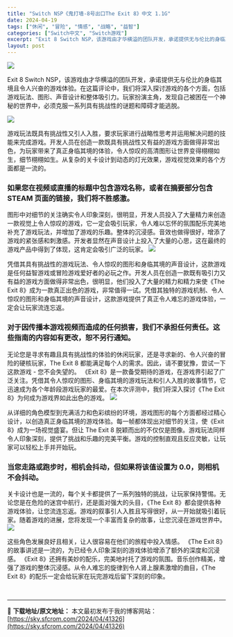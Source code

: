 ```yaml
---
title: "Switch NSP《鬼打墙-8号出口The Exit 8》中文 1.1G"
date: 2024-04-19
tags: ["休闲", "冒险", "情感", "战略", "益智"]
categories: ["Switch中文", "Switch游戏"]
excerpt: "Exit 8 Switch NSP，该游戏由才华横溢的团队开发，承诺提供无与伦比的身临其境且令人兴奋的游戏体验。在这篇评论中，我们将深入探讨游戏的各个方面，包括游戏玩法、图形、声音设计和整体吸引力。玩家扮演主角，发现自己被困在一个神秘的世界中，必须克服一系列具有挑战性的谜题和障碍才能逃脱。 游戏玩法&hellip;"
layout: post
---
```


<img class="aligncenter" src="https://sky.sfcrom.com/wp-content/uploads/2024/04/c286d-cs-15.png" />

Exit 8 Switch NSP，该游戏由才华横溢的团队开发，承诺提供无与伦比的身临其境且令人兴奋的游戏体验。在这篇评论中，我们将深入探讨游戏的各个方面，包括游戏玩法、图形、声音设计和整体吸引力。玩家扮演主角，发现自己被困在一个神秘的世界中，必须克服一系列具有挑战性的谜题和障碍才能逃脱。

<img src="https://sky.sfcrom.com/wp-content/uploads/2024/04/20240419092038-59a0c.jpeg" />

<span>游戏玩法既具有挑战性又引人入胜，要求玩家进行战略性思考并运用解决问题的技能来完成游戏。开发人员在创造一款既具有挑战性又有益的游戏方面做得非常出色，为玩家带来了真正身临其境的体验，令人惊叹的高清图形让世界变得栩栩如生，细节栩栩如生。从复杂的关卡设计到动态的灯光效果，游戏视觉效果的各个方面都是一流的。</span>
<h3><span>如果您在视频或直播的标题中包含游戏名称，或者在摘要部分包含 STEAM 页面的链接，我们将不胜感激。</span></h3>
<span>图形中对细节的关注确实令人印象深刻，很明显，开发人员投入了大量精力来创造一款视觉上令人惊叹的游戏，它一定会吸引玩家，令人难以忘怀的氛围配乐完美地补充了游戏玩法，并增加了游戏的乐趣。整体的沉浸感。音效也做得很好，增添了游戏的紧张感和刺激感。开发者显然在声音设计上投入了大量的心思，这在最终的游戏产品中得到了体现，这肯定会吸引广泛的玩家。</span>

<img src="https://sky.sfcrom.com/wp-content/uploads/2024/04/20240419092041-ce74f.jpeg" />

<span>凭借其具有挑战性的游戏玩法、令人惊叹的图形和身临其境的声音设计，这款游戏是任何益智游戏或冒险游戏爱好者的必玩之作。开发人员在创造一款既有吸引力又有益的游戏方面做得非常出色，很明显，他们投入了大量的精力和精力来使《The Exit 8》成为一款真正出色的游戏，非常值得一试。凭借其独特的游戏机制、令人惊叹的图形和身临其境的声音设计，这款游戏提供了真正令人难忘的游戏体验，一定会让玩家流连忘返。</span>
<h3><span>对于因传播本游戏视频而造成的任何损害，我们不承担任何责任。</span><span>这些指南的内容如有更改，恕不另行通知。</span></h3>
<span>无论您是寻求有趣且具有挑战性的体验的休闲玩家，还是寻求新的、令人兴奋的冒险的硬核玩家，The Exit 8 都能满足每个人的需求。因此，请不要犹豫，尝试一下这款游戏 - 您不会失望的。 《Exit 8》是一款备受期待的游戏，在游戏界引起了广泛关注。凭借其令人惊叹的图形、身临其境的游戏玩法和引人入胜的故事情节，它迅速成为各个年龄段游戏玩家的最爱。在本次评测中，我们将深入探讨《The Exit 8》为何成为游戏界如此出色的游戏。</span>

<img src="https://sky.sfcrom.com/wp-content/uploads/2024/04/20240419092046-66d5f.jpeg" />

<span>从详细的角色模型到充满活力和色彩缤纷的环境，游戏图形的每个方面都经过精心设计，以创造真正身临其境的游戏体验。每一帧都体现出对细节的关注，使《Exit 8》成为一场视觉盛宴。但让 The Exit 8 脱颖而出的不仅仅是图像。游戏玩法同样令人印象深刻，提供了挑战和乐趣的完美平衡。游戏的控制直观且反应灵敏，让玩家可以轻松上手并开始玩。</span>
<h3><span>当您走路或跑步时，相机会抖动，但如果将该值设置为 0.0，则相机不会抖动。</span></h3>
<span>关卡设计也是一流的，每个关卡都提供了一系列独特的挑战，让玩家保持警惕。无论您是在危险的迷宫中航行，还是面对强大的头目，《The Exit 8》都会提供各种游戏体验，让您流连忘返。游戏的叙事引人入胜且写得很好，从一开始就吸引着玩家。随着游戏的进展，您将发现一个丰富而复杂的故事，让您沉浸在游戏世界中。</span>

<img src="https://sky.sfcrom.com/wp-content/uploads/2024/04/20240419092050-b866e.jpeg" />

这些角色发展良好且相关，让人很容易在他们的旅程中投入情感。 《The Exit 8》的故事讲述是一流的，为已经令人印象深刻的游戏体验增添了额外的深度和沉浸感。 《Exit 8》还拥有美妙的配乐，完美地衬托了游戏的氛围。音乐创作精美，增强了游戏的整体沉浸感。从令人难忘的旋律到令人肾上腺素激增的曲目，《The Exit 8》的配乐一定会给玩家在玩完游戏后留下深刻的印象。

&nbsp;

---
📖 **下载地址/原文地址：** 本文最初发布于我的博客网站：[https://sky.sfcrom.com/2024/04/41326](https://sky.sfcrom.com/2024/04/41326)
